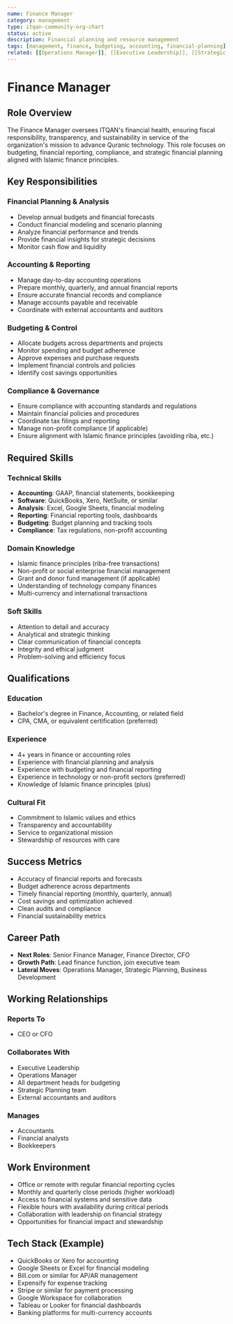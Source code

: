 ```yaml
---
name: Finance Manager
category: management
type: itqan-community-org-chart
status: active
description: Financial planning and resource management
tags: [management, finance, budgeting, accounting, financial-planning]
related: [[Operations Manager]], [[Executive Leadership]], [[Strategic Planning]]
---
```


# Finance Manager

## Role Overview
The Finance Manager oversees ITQAN's financial health, ensuring fiscal responsibility, transparency, and sustainability in service of the organization's mission to advance Quranic technology. This role focuses on budgeting, financial reporting, compliance, and strategic financial planning aligned with Islamic finance principles.

## Key Responsibilities

### Financial Planning & Analysis
- Develop annual budgets and financial forecasts
- Conduct financial modeling and scenario planning
- Analyze financial performance and trends
- Provide financial insights for strategic decisions
- Monitor cash flow and liquidity

### Accounting & Reporting
- Manage day-to-day accounting operations
- Prepare monthly, quarterly, and annual financial reports
- Ensure accurate financial records and compliance
- Manage accounts payable and receivable
- Coordinate with external accountants and auditors

### Budgeting & Control
- Allocate budgets across departments and projects
- Monitor spending and budget adherence
- Approve expenses and purchase requests
- Implement financial controls and policies
- Identify cost savings opportunities

### Compliance & Governance
- Ensure compliance with accounting standards and regulations
- Maintain financial policies and procedures
- Coordinate tax filings and reporting
- Manage non-profit compliance (if applicable)
- Ensure alignment with Islamic finance principles (avoiding riba, etc.)

## Required Skills

### Technical Skills
- **Accounting**: GAAP, financial statements, bookkeeping
- **Software**: QuickBooks, Xero, NetSuite, or similar
- **Analysis**: Excel, Google Sheets, financial modeling
- **Reporting**: Financial reporting tools, dashboards
- **Budgeting**: Budget planning and tracking tools
- **Compliance**: Tax regulations, non-profit accounting

### Domain Knowledge
- Islamic finance principles (riba-free transactions)
- Non-profit or social enterprise financial management
- Grant and donor fund management (if applicable)
- Understanding of technology company finances
- Multi-currency and international transactions

### Soft Skills
- Attention to detail and accuracy
- Analytical and strategic thinking
- Clear communication of financial concepts
- Integrity and ethical judgment
- Problem-solving and efficiency focus

## Qualifications

### Education
- Bachelor's degree in Finance, Accounting, or related field
- CPA, CMA, or equivalent certification (preferred)

### Experience
- 4+ years in finance or accounting roles
- Experience with financial planning and analysis
- Experience with budgeting and financial reporting
- Experience in technology or non-profit sectors (preferred)
- Knowledge of Islamic finance principles (plus)

### Cultural Fit
- Commitment to Islamic values and ethics
- Transparency and accountability
- Service to organizational mission
- Stewardship of resources with care

## Success Metrics
- Accuracy of financial reports and forecasts
- Budget adherence across departments
- Timely financial reporting (monthly, quarterly, annual)
- Cost savings and optimization achieved
- Clean audits and compliance
- Financial sustainability metrics

## Career Path
- **Next Roles**: Senior Finance Manager, Finance Director, CFO
- **Growth Path**: Lead finance function, join executive team
- **Lateral Moves**: Operations Manager, Strategic Planning, Business Development

## Working Relationships

### Reports To
- CEO or CFO

### Collaborates With
- Executive Leadership
- Operations Manager
- All department heads for budgeting
- Strategic Planning team
- External accountants and auditors

### Manages
- Accountants
- Financial analysts
- Bookkeepers

## Work Environment
- Office or remote with regular financial reporting cycles
- Monthly and quarterly close periods (higher workload)
- Access to financial systems and sensitive data
- Flexible hours with availability during critical periods
- Collaboration with leadership on financial strategy
- Opportunities for financial impact and stewardship

## Tech Stack (Example)
- QuickBooks or Xero for accounting
- Google Sheets or Excel for financial modeling
- Bill.com or similar for AP/AR management
- Expensify for expense tracking
- Stripe or similar for payment processing
- Google Workspace for collaboration
- Tableau or Looker for financial dashboards
- Banking platforms for multi-currency accounts